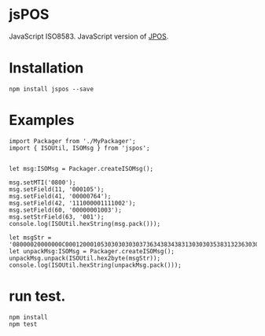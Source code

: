 # jsPOS
JavaScript ISO8583. JavaScript version of [JPOS](http://jpos.org).

# Installation

    npm install jspos --save


# Examples

    import Packager from './MyPackager';
    import { ISOUtil, ISOMsg } from 'jspos';


    let msg:ISOMsg = Packager.createISOMsg();

    msg.setMTI('0800');
    msg.setField(11, '000105');
    msg.setField(41, '00000764');
    msg.setField(42, '111000001111002');
    msg.setField(60, '00000001003');
    msg.setStrField(63, '001');
    console.log(ISOUtil.hexString(msg.pack()));

    let msgStr = '08000020000000C00012000105303030303037363438343831303030353831323630303200110000000100300003303031';
    let unpackMsg:ISOMsg = Packager.createISOMsg();
    unpackMsg.unpack(ISOUtil.hex2byte(msgStr));
    console.log(ISOUtil.hexString(unpackMsg.pack()));

# run test.

    npm install
    npm test
